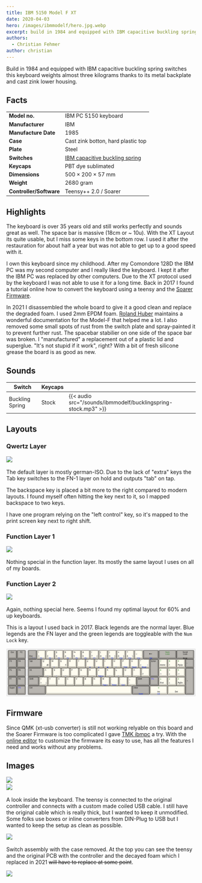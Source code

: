 ```yaml
---
title: IBM 5150 Model F XT
date: 2020-04-03
hero: /images/ibmmodelf/hero.jpg.webp
excerpt: build in 1984 and equipped with IBM capacitive buckling spring switches this keyboard weights almost three kilograms thanks to its metal backplate and cast zink lower housing.
authors:
  - Christian Fehmer
author: christian
---
```


Build in 1984 and equipped with IBM capacitive buckling spring switches this keyboard weights almost three kilograms thanks to its metal backplate and cast zink lower housing.

## Facts 
| | |
|---------------------|-----------------------------------------------------------------------------------------------|
| **Model no.** | IBM PC 5150 keyboard |
| **Manufacturer** | IBM |
| **Manufacture Date** | 1985 |
| **Case** | Cast zink botton, hard plastic top |
| **Plate** | Steel |
| **Switches** | [IBM capacitive buckling spring](https://deskthority.net/wiki/IBM_capacitive_buckling_spring) |
| **Keycaps** | PBT dye sublimated |
| **Dimensions** | 500 × 200 × 57 mm |
| **Weight** | 2680 gram |
| **Controller/Software** | Teensy++ 2.0 / Soarer |


## Highlights

The keyboard is over 35 years old and still works perfectly and sounds great as well. The space bar is massive (18cm or ~ 10u). With the XT Layout its quite usable, but I miss some keys in the bottom row. I used it after the restauration for about half a year but was not able to get up to a good speed with it. 

I own this keyboard since my childhood. After my Comondore 128D the IBM PC was my second computer and I really liked the keyboard. I kept it after the IBM PC was replaced by other computers. Due to the XT protocol used by the keyboard I was not able to use it for a long time. Back in 2017 I found a tutorial online how to convert the keyboard using a teensy and the [Soarer Firmware](https://geekhack.org/index.php?topic=17458.0).

In 2021 I disassembled the whole board to give it a good clean and replace the degraded foam. I used 2mm EPDM foam. [Roland Huber](https://www.bucklingspring.com/) maintains a wonderful documentation for the Model-F that helped me a lot. I also removed some small spots of rust from the switch plate and spray-painted it to prevent further rust. The spacebar stabilier on one side of the space bar was broken. I "manufactured" a replacement out of a plastic lid and superglue. "It's not stupid if it work", right? With a bit of fresh silicone grease the board is as good as new.

## Sounds

| Switch | Keycaps ||
|----------|-----------|--|
| Buckling Spring | Stock | {{< audio src="/sounds/ibmmodelf/bucklingspring-stock.mp3" >}} 

## Layouts

### Qwertz Layer

<div class="Image__Medium">
  <img src="/images/ibmmodelf/layer-qwertz.png"  />
</div>

The default layer is mostly german-ISO. Due to the lack of "extra" keys the Tab key switches to the FN-1 layer on hold and outputs "tab" on tap.

The backspace key is placed a bit more to the right compared to modern layouts. I found myself often hitting the key next to it, so I mapped backspace to two keys.

I have one program relying on the "left control" key, so it's mapped to the print screen key next to right shift.


### Function Layer 1

<div class="Image__Medium">
  <img src="/images/ibmmodelf/layer-fn1.png"  />
</div>

Nothing special in the function layer. Its mostly the same layout I uses on all of my boards. 

### Function Layer 2

<div class="Image__Medium">
  <img src="/images/ibmmodelf/layer-fn2.png"  />
</div>

Again, nothing special here. Seems I found my optimal layout for 60% and up keyboards.


This is a layout I used back in 2017.
Black legends are the normal layer. Blue legends are the FN layer and the green legends are toggleable with the `Num Lock` key.

<div class="Image__Medium">
  <img src="https://github.com/fehmer/qmk_firmware/raw/fehmer/keyboards/converter/xt_usb/keymaps/fehmer/docs/layer-qwertz.png"  />
</div>

## Firmware

Since QMK (xt-usb converter) is still not working relyable on this board and the Soarer Firmware is too complicated I gave [TMK ibmpc](https://github.com/tmk/tmk_keyboard) a try. With the [online editor](http://www.tmk-kbd.com/tmk_keyboard/editor/unimap/?ibmpc_usb_x) to customize the firmware its easy to use, has all the features I need and works without any problems.

## Images


<div class="Image__Large">
  <img src="/images/ibmmodelf/1.jpg.webp"  />
</div>

<div class="Image__Large">
  <img src="/images/ibmmodelf/2.jpg.webp"  />
</div>

A look inside the keyboard. The teensy is connected to the original controller and connects with a custom made coiled USB cable. I still have the original cable which is really thick, but I wanted to keep it unmodified. Some folks use boxes or inline converters from DIN-Plug to USB but I wanted to keep the setup as clean as possible.

<div class="Image__Large">
  <img src="/images/ibmmodelf/3.jpg.webp"  />
</div>

Switch assembly with the case removed. At the top you can see the teensy and the original PCB with the controller and the decayed foam which I replaced in 2021 ~~will have to replace at some point~~.

<div class="Image__Large">
  <img src="/images/ibmmodelf/4.jpg.webp"  />
</div>
